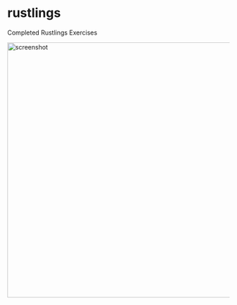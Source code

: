 # rustlings
Completed Rustlings Exercises


<img width="578" alt="screenshot" src="https://github.com/jaschon/rustlings/assets/1281005/28e54323-5323-4bd8-a63e-c2a11388654d">
